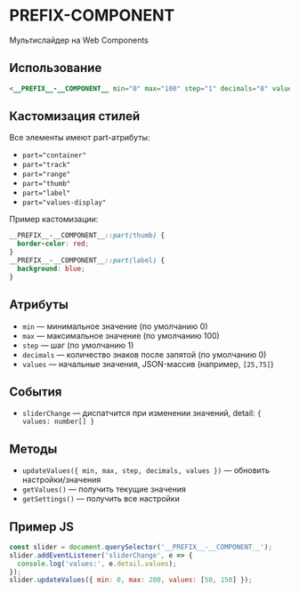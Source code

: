# __PREFIX__-__COMPONENT__

Мультислайдер на Web Components

## Использование

```html
<__PREFIX__-__COMPONENT__ min="0" max="100" step="1" decimals="0" values="[25,75]"></__PREFIX__-__COMPONENT__>
```

## Кастомизация стилей

Все элементы имеют part-атрибуты:
- `part="container"`
- `part="track"`
- `part="range"`
- `part="thumb"`
- `part="label"`
- `part="values-display"`

Пример кастомизации:
```css
__PREFIX__-__COMPONENT__::part(thumb) {
  border-color: red;
}
__PREFIX__-__COMPONENT__::part(label) {
  background: blue;
}
```

## Атрибуты
- `min` — минимальное значение (по умолчанию 0)
- `max` — максимальное значение (по умолчанию 100)
- `step` — шаг (по умолчанию 1)
- `decimals` — количество знаков после запятой (по умолчанию 0)
- `values` — начальные значения, JSON-массив (например, `[25,75]`)

## События
- `sliderChange` — диспатчится при изменении значений, detail: `{ values: number[] }`

## Методы
- `updateValues({ min, max, step, decimals, values })` — обновить настройки/значения
- `getValues()` — получить текущие значения
- `getSettings()` — получить все настройки

## Пример JS
```js
const slider = document.querySelector('__PREFIX__-__COMPONENT__');
slider.addEventListener('sliderChange', e => {
  console.log('values:', e.detail.values);
});
slider.updateValues({ min: 0, max: 200, values: [50, 150] });
```
